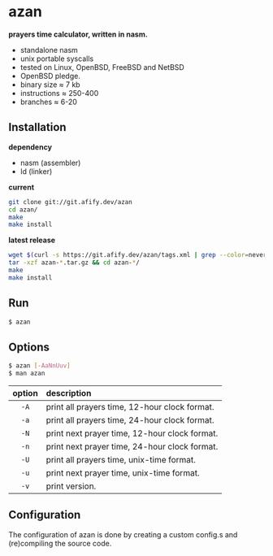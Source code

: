 azan
=========
**prayers time calculator, written in nasm.**

- standalone nasm
- unix portable syscalls
- tested on Linux, OpenBSD, FreeBSD and NetBSD
- OpenBSD pledge.
- binary size ≈ 7 kb
- instructions ≈ 250-400
- branches ≈ 6-20

Installation
------------
**dependency**
- nasm (assembler)
- ld (linker)

**current**
```sh
git clone git://git.afify.dev/azan
cd azan/
make
make install
```
**latest release**
```sh
wget $(curl -s https://git.afify.dev/azan/tags.xml | grep --color=never -m 1 -o "\[v.*\]" | tr -d '[]' | awk '{print "https://git.afify.dev/azan/releases/azan-"$1".tar.gz"}')
tar -xzf azan-*.tar.gz && cd azan-*/
make
make install
```
Run
---
```sh
$ azan
```
Options
-------
```sh
$ azan [-AaNnUuv]
$ man azan
```
| option | description                                  |
|:------:|:---------------------------------------------|
| `-A`   | print all prayers time, 12-hour clock format.|
| `-a`   | print all prayers time, 24-hour clock format.|
| `-N`   | print next prayer time, 12-hour clock format.|
| `-n`   | print next prayer time, 24-hour clock format.|
| `-U`   | print all prayers time, unix-time format.    |
| `-u`   | print next prayer time, unix-time format.    |
| `-v`   | print version.                               |


Configuration
-------------
The configuration of azan is done by creating a custom config.s
and (re)compiling the source code.
